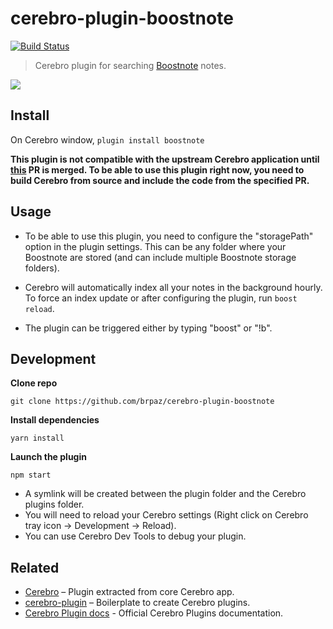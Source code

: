 # cerebro-plugin-boostnote

[![Build Status](https://travis-ci.org/brpaz/cerebro-plugin-boostnote.svg?branch=master)](https://travis-ci.org/brpaz/cerebro-plugin-boostnote)

> Cerebro plugin for searching [Boostnote](https://boostnote.io) notes.

![](demo.gif)

## Install

On Cerebro window, ```plugin install boostnote```

**This plugin is not compatible with the upstream Cerebro application until [this](https://github.com/KELiON/cerebro/pull/433) PR is merged. To be able to use this plugin right now, you need to build Cerebro from source and include the code from the specified PR.**

## Usage

* To be able to use this plugin, you need to configure the "storagePath" option in the plugin settings. This can be any folder where your Boostnote are stored (and can include multiple Boostnote storage folders).

* Cerebro will automatically index all your notes in the background hourly. To force an index update or after configuring the plugin, run ```boost reload```.

* The plugin can be triggered either by typing "boost" or "!b".

## Development

**Clone repo**

```
git clone https://github.com/brpaz/cerebro-plugin-boostnote
```

**Install dependencies**

```
yarn install
```

**Launch the plugin**

```npm start```

- A symlink will be created between the plugin folder and the Cerebro plugins folder.
- You will need to reload your Cerebro settings (Right click on Cerebro tray icon -> Development -> Reload).
- You can use Cerebro Dev Tools to debug your plugin.

## Related

* [Cerebro](http://github.com/KELiON/cerebro) – Plugin extracted from core Cerebro app.
* [cerebro-plugin](http://github.com/KELiON/cerebro-plugin) – Boilerplate to create Cerebro plugins.
* [Cerebro Plugin docs](https://github.com/KELiON/cerebro/tree/master/docs) - Official Cerebro Plugins documentation.

